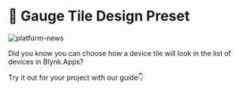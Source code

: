# 📱 Gauge Tile Design Preset
![platform-news](https://user-images.githubusercontent.com/97158411/200598854-8a2a960e-916f-438a-9324-de3bee3e4e20.png)

Did you know you can choose how a device tile will look in the list of devices in Blynk.Apps?

Try it out for your project with our guide👇
